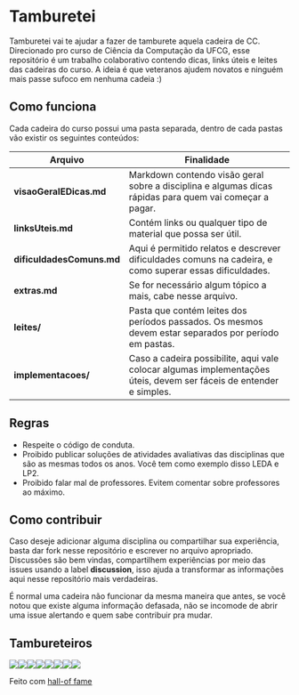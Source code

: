 # Tamburetei
Tamburetei vai te ajudar a fazer de tamburete aquela cadeira de CC. Direcionado pro curso de Ciência da Computação da UFCG, esse repositório é um trabalho colaborativo contendo dicas, links úteis e leites das cadeiras do curso. A ideia é que veteranos ajudem novatos e ninguém mais passe sufoco em nenhuma cadeia :)

## Como funciona

Cada cadeira do curso possui uma pasta separada, dentro de cada pastas vão existir os seguintes conteúdos:


Arquivo | Finalidade
------- | -----------
**visaoGeralEDicas.md** | Markdown contendo visão geral sobre a disciplina e algumas dicas rápidas para quem vai começar a pagar.
**linksUteis.md** | Contém links ou qualquer tipo de material que possa ser útil.
**dificuldadesComuns.md** | Aqui é permitido relatos e descrever dificuldades comuns na cadeira, e como superar essas dificuldades.
**extras.md** | Se for necessário algum tópico a mais, cabe nesse arquivo.
**leites/** | Pasta que contém leites dos períodos passados. Os mesmos devem estar separados por período em pastas.
**implementacoes/** | Caso a cadeira possibilite, aqui vale colocar algumas implementações úteis, devem ser fáceis de entender e simples.

## Regras

- Respeite o código de conduta.
- Proibido publicar soluções de atividades avaliativas das disciplinas que são as mesmas todos os anos. Você tem como exemplo disso LEDA e LP2.
- Proibido falar mal de professores. Evitem comentar sobre professores ao máximo.

## Como contribuir

Caso deseje adicionar alguma disciplina ou compartilhar sua experiência, basta dar fork nesse repositório e escrever no arquivo apropriado. Discussões são bem vindas, compartilhem experiências por meio das issues usando a label **discussion**, isso ajuda a transformar as informações aqui nesse repositório mais verdadeiras.

É normal uma cadeira não funcionar da mesma maneira que antes, se você notou que existe alguma informação defasada, não se incomode de abrir uma issue alertando e quem sabe contribuir pra mudar.

## Tambureteiros

[![](https://sourcerer.io/fame/thayannevls/OpenDevUFCG/Tamburetei/images/0)](https://sourcerer.io/fame/thayannevls/OpenDevUFCG/Tamburetei/links/0)[![](https://sourcerer.io/fame/thayannevls/OpenDevUFCG/Tamburetei/images/1)](https://sourcerer.io/fame/thayannevls/OpenDevUFCG/Tamburetei/links/1)[![](https://sourcerer.io/fame/thayannevls/OpenDevUFCG/Tamburetei/images/2)](https://sourcerer.io/fame/thayannevls/OpenDevUFCG/Tamburetei/links/2)[![](https://sourcerer.io/fame/thayannevls/OpenDevUFCG/Tamburetei/images/3)](https://sourcerer.io/fame/thayannevls/OpenDevUFCG/Tamburetei/links/3)[![](https://sourcerer.io/fame/thayannevls/OpenDevUFCG/Tamburetei/images/4)](https://sourcerer.io/fame/thayannevls/OpenDevUFCG/Tamburetei/links/4)[![](https://sourcerer.io/fame/thayannevls/OpenDevUFCG/Tamburetei/images/5)](https://sourcerer.io/fame/thayannevls/OpenDevUFCG/Tamburetei/links/5)[![](https://sourcerer.io/fame/thayannevls/OpenDevUFCG/Tamburetei/images/6)](https://sourcerer.io/fame/thayannevls/OpenDevUFCG/Tamburetei/links/6)[![](https://sourcerer.io/fame/thayannevls/OpenDevUFCG/Tamburetei/images/7)](https://sourcerer.io/fame/thayannevls/OpenDevUFCG/Tamburetei/links/7)

Feito com [hall-of fame](https://github.com/sourcerer-io/hall-of-fame)